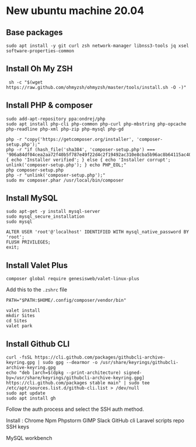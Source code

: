 # New ubuntu machine 20.04

## Base packages

```
sudo apt install -y git curl zsh network-manager libnss3-tools jq xsel software-properties-common
```

## Install Oh My ZSH

```
 sh -c "$(wget https://raw.github.com/ohmyzsh/ohmyzsh/master/tools/install.sh -O -)"
```

## Install PHP & composer

```
sudo add-apt-repository ppa:ondrej/php
sudo apt install php-cli php-common php-curl php-mbstring php-opcache php-readline php-xml php-zip php-mysql php-gd
```
```
php -r "copy('https://getcomposer.org/installer', 'composer-setup.php');"
php -r "if (hash_file('sha384', 'composer-setup.php') === '906a84df04cea2aa72f40b5f787e49f22d4c2f19492ac310e8cba5b96ac8b64115ac402c8cd292b8a03482574915d1a8') { echo 'Installer verified'; } else { echo 'Installer corrupt'; unlink('composer-setup.php'); } echo PHP_EOL;"
php composer-setup.php
php -r "unlink('composer-setup.php');"
sudo mv composer.phar /usr/local/bin/composer
```

## Install MySQL

```
sudo apt-get -y install mysql-server
sudo mysql_secure_installation
sudo mysql
```
```
ALTER USER 'root'@'localhost' IDENTIFIED WITH mysql_native_password BY 'root';
FLUSH PRIVILEGES;
exit;
```

## Install Valet Plus

```
composer global require genesisweb/valet-linux-plus
```

Add this to the `.zshrc` file
```
PATH="$PATH:$HOME/.config/composer/vendor/bin"
```

```
valet install
mkdir Sites
cd Sites
valet park
```

## Install Github CLI 

```
curl -fsSL https://cli.github.com/packages/githubcli-archive-keyring.gpg | sudo gpg --dearmor -o /usr/share/keyrings/githubcli-archive-keyring.gpg
echo "deb [arch=$(dpkg --print-architecture) signed-by=/usr/share/keyrings/githubcli-archive-keyring.gpg] https://cli.github.com/packages stable main" | sudo tee /etc/apt/sources.list.d/github-cli.list > /dev/null
sudo apt update
sudo apt install gh
```

Follow the auth process and select the SSH auth method.

Install : 
Chrome
Npm
Phpstorm
GIMP
Slack
GitHub cli
Laravel scripts repo
SSH keys

MySQL workbench
